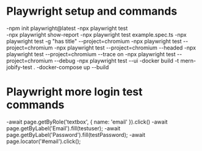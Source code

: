 # Playwright setup and commands

-npm init playwright@latest
-npx playwright test  
-npx playwright show-report
-npx playwright test example.spec.ts
-npx playwright test -g "has title" --project=chromium
-npx playwright test --project=chromium
-npx playwright test --project=chromium --headed
-npx playwright test --project=chromium --trace on
-npx playwright test --project=chromium --debug
-npx playwright test --ui
-docker build -t mern-jobify-test .
-docker-compose up --build

# Playwright more login test commands

-await page.getByRole('textbox', { name: 'email' }).click()
-await page.getByLabel('Email').fill(testuser);
-await page.getByLabel('Password').fill(testPassword);
-await page.locator('#email').click();
